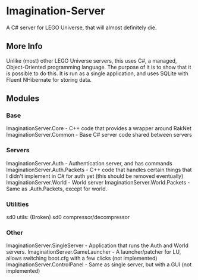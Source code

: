 # Imagination-Server
A C# server for LEGO Universe, that will almost definitely die.

## More Info
Unlike (most) other LEGO Universe servers, this uses C#, a managed, Object-Oriented programming language. The purpose of it is to show that it is possible to do this. It is run as a single application, and uses SQLite with Fluent NHibernate for storing data.

## Modules
### Base
ImaginationServer.Core - C++ code that provides a wrapper around RakNet
ImaginationServer.Common - Base C# server code shared between servers
### Servers
ImaginationServer.Auth - Authentication server, and has commands
ImaginationServer.Auth.Packets - C++ code that handles certain things that I didn't implement in C# for auth yet (this should be removed eventually)
ImaginationServer.World - World server
ImaginationServer.World.Packets - Same as .Auth.Packets, except for world.
### Utilities
sd0 utils: (Broken) sd0 compressor/decompressor
### Other
ImaginationServer.SingleServer - Application that runs the Auth and World servers.
ImaginationServer.GameLauncher - A launcher/patcher for LU, allows switching boot.cfg with a few clicks (not implemented)
ImaginationServer.ControlPanel - Same as single server, but with a GUI (not implemented)
